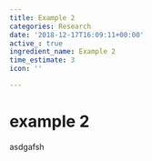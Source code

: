 ```yaml
---
title: Example 2
categories: Research
date: '2018-12-17T16:09:11+00:00'
active_: true
ingredient_name: Example 2
time_estimate: 3
icon: ''

---
```

# example 2

asdgafsh